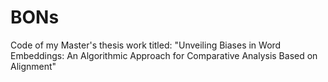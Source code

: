 # BONs
Code of my Master's thesis work titled: "Unveiling Biases in Word Embeddings: An Algorithmic Approach for Comparative Analysis Based on Alignment"
